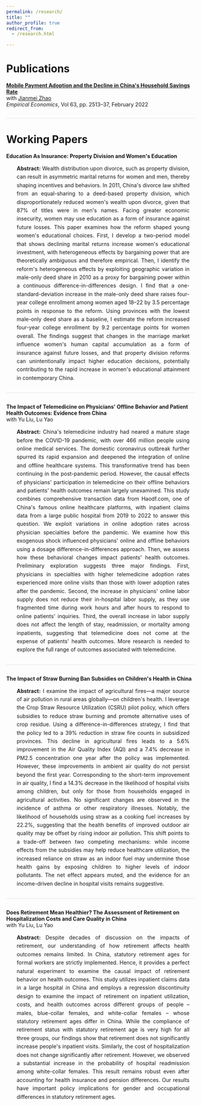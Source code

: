 ```yaml
---
permalink: /research/
title: ""
author_profile: true
redirect_from: 
  - /research.html

---
```


<style>
.paper-abstract {
    margin-left: 2em;
    margin-right: 1em;
    padding-left: 0;
    line-height: 1.6;
    text-align: justify;
}

.paper-divider {
    border: none;
    height: 1px;
    background-color: #dee2e6;
    margin: 2em 0;
}

.paper-title {
    margin-bottom: 0.5em;
}

.paper-authors {
    margin-bottom: 1em;
    color: #666;
}

.working-paper {
    margin-bottom: 2em;
}

/* 确保所有粗体文本都显示为粗体 */
strong, b {
    font-weight: bold !important;
}

/* 确保论文标题粗体显示 */
.page__content strong,
.working-paper strong {
    font-weight: bold !important;
}
</style>

# Publications

**[Mobile Payment Adoption and the Decline in China's Household Savings Rate](https://link.springer.com/article/10.1007/s00181-022-02212-w)**  
with [Jianmei Zhao](https://www.researchgate.net/profile/Jianmei-Zhao-2)  
*Empirical Economics*, Vol 63, pp. 2513–37, February 2022

<hr class="paper-divider">

# Working Papers

<div class="working-paper">

**Education As Insurance: Property Division and Women's Education**

<div class="paper-abstract">
<strong>Abstract:</strong> Wealth distribution upon divorce, such as property division, can result in asymmetric marital returns for women and men, thereby shaping incentives and behaviors. In 2011, China's divorce law shifted from an equal-sharing to a deed-based property division, which disproportionately reduced women's wealth upon divorce, given that 87% of titles were in men's names. Facing greater economic insecurity, women may use education as a form of insurance against future losses. This paper examines how the reform shaped young women's educational choices. First, I develop a two-period model that shows declining marital returns increase women's educational investment, with heterogeneous effects by bargaining power that are theoretically ambiguous and therefore empirical. Then, I identify the reform's heterogeneous effects by exploiting geographic variation in male-only deed share in 2010 as a proxy for bargaining power within a continuous difference-in-differences design. I find that a one-standard-deviation increase in the male-only deed share raises four-year college enrollment among women aged 18–22 by 3.5 percentage points in response to the reform. Using provinces with the lowest male-only deed share as a baseline, I estimate the reform increased four-year college enrollment by 9.2 percentage points for women overall. The findings suggest that changes in the marriage market influence women's human capital accumulation as a form of insurance against future losses, and that property division reforms can unintentionally impact higher education decisions, potentially contributing to the rapid increase in women's educational attainment in contemporary China.
</div>

</div>

<hr class="paper-divider">

<div class="working-paper">

**The Impact of Telemedicine on Physicians' Offline Behavior and Patient Health Outcomes: Evidence from China**  
with Yu Liu, Lu Yao

<div class="paper-abstract">
<strong>Abstract:</strong> China's telemedicine industry had neared a mature stage before the COVID-19 pandemic, with over 466 million people using online medical services. The domestic coronavirus outbreak further spurred its rapid expansion and deepened the integration of online and offline healthcare systems. This transformative trend has been continuing in the post-pandemic period. However, the causal effects of physicians' participation in telemedicine on their offline behaviors and patients' health outcomes remain largely unexamined. This study combines comprehensive transaction data from Haodf.com, one of China's famous online healthcare platforms, with inpatient claims data from a large public hospital from 2019 to 2022 to answer this question. We exploit variations in online adoption rates across physician specialties before the pandemic. We examine how this exogenous shock influenced physicians' online and offline behaviors using a dosage difference-in-differences approach. Then, we assess how these behavioral changes impact patients' health outcomes. Preliminary exploration suggests three major findings. First, physicians in specialties with higher telemedicine adoption rates experienced more online visits than those with lower adoption rates after the pandemic. Second, the increase in physicians' online labor supply does not reduce their in-hospital labor supply, as they use fragmented time during work hours and after hours to respond to online patients' inquiries. Third, the overall increase in labor supply does not affect the length of stay, readmission, or mortality among inpatients, suggesting that telemedicine does not come at the expense of patients' health outcomes. More research is needed to explore the full range of outcomes associated with telemedicine.
</div>

</div>

<hr class="paper-divider">

<div class="working-paper">

**The Impact of Straw Burning Ban Subsidies on Children's Health in China**

<div class="paper-abstract">
<strong>Abstract:</strong> I examine the impact of agricultural fires—a major source of air pollution in rural areas globally—on children's health. I leverage the Crop Straw Resource Utilization (CSRU) pilot policy, which offers subsidies to reduce straw burning and promote alternative uses of crop residue. Using a difference-in-differences strategy, I find that the policy led to a 39% reduction in straw fire counts in subsidized provinces. This decline in agricultural fires leads to a 5.6% improvement in the Air Quality Index (AQI) and a 7.4% decrease in PM2.5 concentration one year after the policy was implemented. However, these improvements in ambient air quality do not persist beyond the first year. Corresponding to the short-term improvement in air quality, I find a 14.3% decrease in the likelihood of hospital visits among children, but only for those from households engaged in agricultural activities. No significant changes are observed in the incidence of asthma or other respiratory illnesses. Notably, the likelihood of households using straw as a cooking fuel increases by 22.2%, suggesting that the health benefits of improved outdoor air quality may be offset by rising indoor air pollution. This shift points to a trade-off between two competing mechanisms: while income effects from the subsidies may help reduce healthcare utilization, the increased reliance on straw as an indoor fuel may undermine those health gains by exposing children to higher levels of indoor pollutants. The net effect appears muted, and the evidence for an income-driven decline in hospital visits remains suggestive.
</div>

</div>

<hr class="paper-divider">

<div class="working-paper">

**Does Retirement Mean Healthier? The Assessment of Retirement on Hospitalization Costs and Care Quality in China**  
with Yu Liu, Lu Yao

<div class="paper-abstract">
<strong>Abstract:</strong> Despite decades of discussion on the impacts of retirement, our understanding of how retirement affects health outcomes remains limited. In China, statutory retirement ages for formal workers are strictly implemented. Hence, it provides a perfect natural experiment to examine the causal impact of retirement behavior on health outcomes. This study utilizes inpatient claims data in a large hospital in China and employs a regression discontinuity design to examine the impact of retirement on inpatient utilization, costs, and health outcomes across different groups of people – males, blue-collar females, and white-collar females – whose statutory retirement ages differ in China. While the compliance of retirement status with statutory retirement age is very high for all three groups, our findings show that retirement does not significantly increase people's inpatient visits. Similarly, the cost of hospitalization does not change significantly after retirement. However, we observed a substantial increase in the probability of hospital readmission among white-collar females. This result remains robust even after accounting for health insurance and pension differences. Our results have important policy implications for gender and occupational differences in statutory retirement ages.
</div>

</div>
